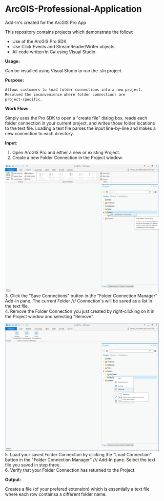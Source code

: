 # ArcGIS-Professional-Application
Add-In's created for the ArcGIS Pro App

This repository contains projects which demonstrate the follow:
* Use of the ArcGIS Pro SDK
* Use Click Events and StreamReader/Writer objects
* All code written in C# using Visual Studio.

**Usage:**
  
   Can be installed using Visual Studio to run the .sln project.
    
**Purpose:**

    Allows customers to load folder connections into a new project.
    Resolved the inconvenience where folder connections are 
    project-specific.
    
**Work Flow:**

   Simply uses the Pro SDK to open a "create file" dialog box,
   reads each folder connection in your current project, and
   writes those folder locations to the text file. Loading
   a text file parses the input line-by-line and makes a new
   connection to each directory.
    
**Input:**

   1. Open ArcGIS Pro and either a new or existing Project.  
   2. Create a new Folder Connection in the Project window.

![UI](Folder-Connections-Manager/Images/FolderConnect.png)
   3. Click the "Save Connections" button in the "Folder Connection Manager" 
      Add-In pane. The current Folder /// Connection's will be saved as a list 
      in the text file.  
   4. Remove the Folder Connection you just created by right-clicking on it in 
      the Project window and selecting "Remove".

![UI](Folder-Connections-Manager/Images/RemoveFolder.png)  
   5. Load your saved Folder Connection by clicking the "Load Connection" button 
      in the "Folder Connection Manager" /// Add-In pane. Select the text file you 
      saved in step three.  
   6. Verify that your Folder Connection has returned to the Project.  
    
**Output:**

   Creates a file (of your prefered extension) which is essentially
   a text file where each row containsa a different folder name.
